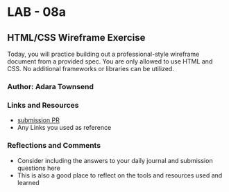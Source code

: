 # LAB - 08a

## HTML/CSS Wireframe Exercise

Today, you will practice building out a professional-style wireframe document from a provided spec. You are only allowed to use HTML and CSS. No additional frameworks or libraries can be utilized.

### Author: Adara Townsend

### Links and Resources
* [submission PR](http://xyz.com)
* Any Links you used as reference

### Reflections and Comments
* Consider including the answers to your daily journal and submission questions here
* This is also a good place to reflect on the tools and resources used and learned
